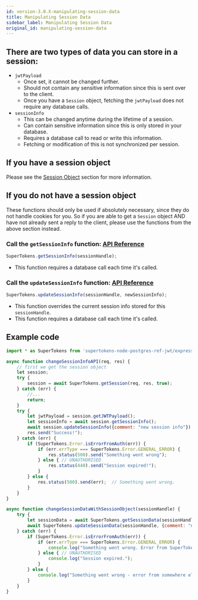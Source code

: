 ```yaml
---
id: version-3.0.X-manipulating-session-data
title: Manipulating Session Data
sidebar_label: Manipulating Session Data
original_id: manipulating-session-data
---
```


## There are two types of data you can store in a session:
- ```jwtPayload```
    - Once set, it cannot be changed further.
    - Should not contain any sensitive information since this is sent over to the client.
    - Once you have a ```Session``` object, fetching the ```jwtPayload``` does not require any database calls.
- ```sessionInfo```
    - This can be changed anytime during the lifetime of a session.
    - Can contain sensitive information since this is only stored in your database.
    - Requires a database call to read or write this information.
    - Fetching or modification of this is not synchronized per session.

## If you have a session object
Please see the [Session Object](session-object#call-the-getsessioninfo-function-api-reference-api-reference-sessiongetsessioninfo) section for more information.

## If you do not have a session object
<div class="specialNote">
These functions should only be used if absolutely necessary, since they do not handle cookies for you. So if you are able to get a <code>Session</code> object AND have not already sent a reply to the client, please use the functions from the above section instead.
</div>

### Call the ```getSessionInfo``` function: [API Reference](../api-reference#getsessioninfosessionhandle)
```js
SuperTokens.getSessionInfo(sessionHandle);
```
- This function requires a database call each time it's called.

### Call the ```updateSessionInfo``` function: [API Reference](../api-reference#updatesessioninfosessionhandle-info)
```js
SuperTokens.updateSessionInfo(sessionHandle, newSessionInfo);
```
- This function overrides the current session info stored for this ```sessionHandle```.
- This function requires a database call each time it's called.

<div class="divider"></div>

## Example code
```js
import * as SuperTokens from 'supertokens-node-postgres-ref-jwt/express';

async function changeSessionInfoAPI(req, res) {
    // first we get the session object
    let session;
    try {
        session = await SuperTokens.getSession(req, res, true);
    } catch (err) {
        //...
        return;
    }
    try {
        let jwtPayload = session.getJWTPayload();
        let sessionInfo = await session.getSessionInfo();
        await session.updateSessionInfo({comment: "new session info"});
        res.send("Success!");
    } catch (err) {
        if (SuperTokens.Error.isErrorFromAuth(err)) {
            if (err.errType === SuperTokens.Error.GENERAL_ERROR) {
                res.status(500).send("Something went wrong");
            } else { // UNAUTHORISED
                res.status(440).send("Session expired!");
            }
        } else {
            res.status(500).send(err);  // Something went wrong.
        }
    }
}

async function changeSessionDataWithSessionObject(sessionHandle) {
    try {
        let sessionData = await SuperTokens.getSessionData(sessionHandle);
        await SuperTokens.updateSessionData(sessionHandle, {comment: "new session data"});
    } catch (err) {
        if (SuperTokens.Error.isErrorFromAuth(err)) {
            if (err.errType === SuperTokens.Error.GENERAL_ERROR) {
                console.log("Something went wrong. Error from SuperTokens lib");
            } else { // UNAUTHORISED
                console.log("Session expired.");
            }
        } else {
            console.log("Something went wrong - error from somewhere else.");
        }
    }
}
```